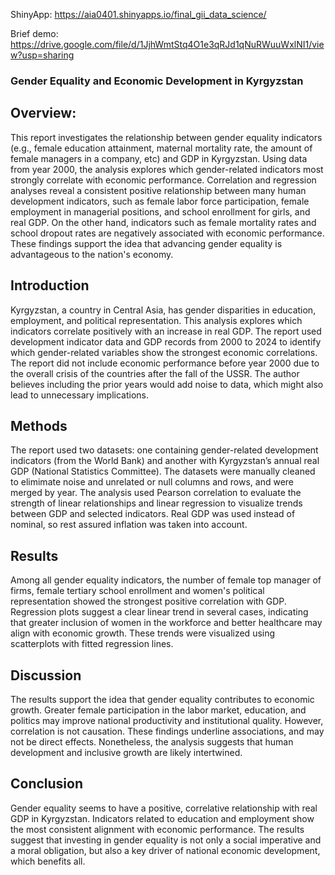 ShinyApp: https://aia0401.shinyapps.io/final_gii_data_science/

Brief demo: https://drive.google.com/file/d/1JjhWmtStq4O1e3qRJd1qNuRWuuWxlNI1/view?usp=sharing

### Gender Equality and Economic Development in Kyrgyzstan

## Overview:

This report investigates the relationship between gender equality indicators (e.g., female education attainment, maternal mortality rate, the amount of female managers in a company, etc) and GDP in Kyrgyzstan. Using data from year 2000, the analysis explores which gender-related indicators most strongly correlate with economic performance. Correlation and regression analyses reveal a consistent positive relationship between many human development indicators, such as female labor force participation, female employment in managerial positions, and school enrollment for girls, and real GDP. On the other hand, indicators such as female mortality rates and school dropout rates are negatively associated with economic performance. These findings support the idea that advancing gender equality is advantageous to the nation's economy.

## Introduction
Kyrgyzstan, a country in Central Asia, has gender disparities in education, employment, and political representation. This analysis explores which indicators correlate positively with an increase in real GDP. The report used development indicator data and GDP records from 2000 to 2024 to identify which gender-related variables show the strongest economic correlations. The report did not include economic performance before year 2000 due to the overall crisis of the countries after the fall of the USSR. The author believes including the prior years would add noise to data, which might also lead to unnecessary implications.

## Methods
The report used two datasets: one containing gender-related development indicators (from the World Bank) and another with Kyrgyzstan’s annual real GDP (National Statistics Committee). The datasets were manually cleaned to elimimate noise and unrelated or null columns and rows, and were merged by year. The analysis used Pearson correlation to evaluate the strength of linear relationships and linear regression to visualize trends between GDP and selected indicators. Real GDP was used instead of nominal, so rest assured inflation was taken into account.

## Results
Among all gender equality indicators, the number of female top manager of firms, female tertiary school enrollment and women's political representation showed the strongest positive correlation with GDP. Regression plots suggest a clear linear trend in several cases, indicating that greater inclusion of women in the workforce and better healthcare may align with economic growth. These trends were visualized using scatterplots with fitted regression lines.

## Discussion
The results support the idea that gender equality contributes to economic growth. Greater female participation in the labor market, education, and politics may improve national productivity and institutional quality. However, correlation is not causation. These findings underline associations, and may not be direct effects. Nonetheless, the analysis suggests that human development and inclusive growth are likely intertwined.

## Conclusion 
Gender equality seems to have a positive, correlative relationship with real GDP in Kyrgyzstan. Indicators related to education and employment show the most consistent alignment with economic performance. The results suggest that investing in gender equality is not only a social imperative and a moral obligation, but also a key driver of national economic development, which benefits all.

